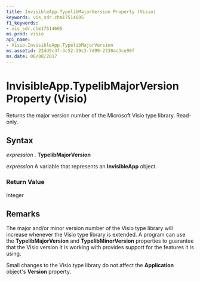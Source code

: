 ```yaml
---
title: InvisibleApp.TypelibMajorVersion Property (Visio)
keywords: vis_sdr.chm17514695
f1_keywords:
- vis_sdr.chm17514695
ms.prod: visio
api_name:
- Visio.InvisibleApp.TypelibMajorVersion
ms.assetid: 22dd9c3f-3c52-29c3-7d99-2230ac3ce90f
ms.date: 06/08/2017
---
```



# InvisibleApp.TypelibMajorVersion Property (Visio)

Returns the major version number of the Microsoft Visio type library. Read-only.


## Syntax

 _expression_ . **TypelibMajorVersion**

 _expression_ A variable that represents an **InvisibleApp** object.


### Return Value

Integer


## Remarks

The major and/or minor version number of the Visio type library will increase whenever the Visio type library is extended. A program can use the **TypelibMajorVersion** and **TypelibMinorVersion** properties to guarantee that the Visio version it is working with provides support for the features it is using.

Small changes to the Visio type library do not affect the **Application** object's **Version** property.


